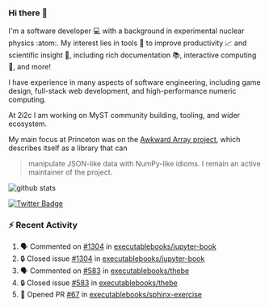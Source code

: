 ### Hi there 👋 

I'm a software developer 💻 with a background in experimental nuclear physics :atom:. My interest lies in tools :wrench: to improve productivity :chart_with_upwards_trend: and scientific insight :telescope:, including rich documentation 📚, interactive computing 🧮, and more! 

I have experience in many aspects of software engineering, including game design, full-stack web development, and high-performance numeric computing. 

At 2i2c I am working on MyST community building, tooling, and wider ecosystem. 

My main focus at Princeton was on the [Awkward Array project](awkward-array.org/), which describes itself as a library that can 
> manipulate JSON-like data with NumPy-like idioms. I remain an active maintainer of the project. 

![github stats](https://github-readme-stats.vercel.app/api?username=agoose77&show_icons=true&hide_rank=true&hide_title=true&bg_color=30,e76445,904e95&text_color=efe3ec&icon_color=efe3ec)
<!--
**agoose77/agoose77** is a ✨ _special_ ✨ repository because its `README.md` (this file) appears on your GitHub profile.

Here are some ideas to get you started:

- 🔭 I’m currently working on ...
- 🌱 I’m currently learning ...
- 👯 I’m looking to collaborate on ...
- 🤔 I’m looking for help with ...
- 💬 Ask me about ...
- 📫 How to reach me: ...
- 😄 Pronouns: ...
- ⚡ Fun fact: ...
-->

[![Twitter Badge](https://img.shields.io/twitter/follow/agoose77?style=flat-square&logo=Twitter&logoColor=white&color=cornflowerblue)](https://twitter.com/agoose77)

### :zap: Recent Activity

<!--START_SECTION:activity-->
1. 🗣 Commented on [#1304](https://github.com/executablebooks/jupyter-book/issues/1304#issuecomment-2056469624) in [executablebooks/jupyter-book](https://github.com/executablebooks/jupyter-book)
2. 🔒 Closed issue [#1304](https://github.com/executablebooks/jupyter-book/issues/1304) in [executablebooks/jupyter-book](https://github.com/executablebooks/jupyter-book)
3. 🗣 Commented on [#583](https://github.com/executablebooks/thebe/issues/583#issuecomment-2056463964) in [executablebooks/thebe](https://github.com/executablebooks/thebe)
4. 🔒 Closed issue [#583](https://github.com/executablebooks/thebe/issues/583) in [executablebooks/thebe](https://github.com/executablebooks/thebe)
5. 💪 Opened PR [#67](https://github.com/executablebooks/sphinx-exercise/pull/67) in [executablebooks/sphinx-exercise](https://github.com/executablebooks/sphinx-exercise)
<!--END_SECTION:activity-->
